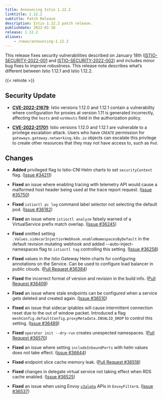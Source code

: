 ```yaml
---
title: Announcing Istio 1.12.2
linktitle: 1.12.2
subtitle: Patch Release
description: Istio 1.12.2 patch release.
publishdate: 2022-01-18
release: 1.12.2
aliases:
    - /news/announcing-1.12.2
---
```


This release fixes security vulnerabilities described on January 18th ([ISTIO-SECURITY-2022-001](/pt-br/news/security/istio-security-2022-001) and [ISTIO-SECURITY-2022-002](/pt-br/news/security/istio-security-2022-002)) and includes minor bug fixes to improve robustness. This release note describes what’s different between Istio 1.12.1 and Istio 1.12.2.

{{< relnote >}}

## Security Update

- __[CVE-2022-21679](https://cve.mitre.org/cgi-bin/cvename.cgi?name=CVE-2CVE-2022-21679i])__:
  Istio versions 1.12.0 and 1.12.1 contain a vulnerability where configuration for proxies at version 1.11 is generated incorrectly, affecting the `hosts` and `notHosts` field in the authorization policy.

- __[CVE-2022-21701](https://cve.mitre.org/cgi-bin/cvename.cgi?name=CVE-2CVE-2022-21679i])__:
  Istio versions 1.12.0 and 1.12.1 are vulnerable to a privilege escalation attack. Users who have `CREATE` permission for `gateways.gateway.networking.k8s.io` objects can escalate this privilege to create other resources that they may not have access to, such as `Pod`.

## Changes

- **Added** privileged flag to Istio-CNI Helm charts to set `securityContext` flag.
  ([Issue #34211](https://github.com/istio/istio/issues/34211))

- **Fixed** an issue where enabling tracing with telemetry API would cause a malformed host header being used at the trace report request.
  ([Issue #35750](https://github.com/istio/istio/issues/35750))

- **Fixed** `istioctl pc log` command label selector not selecting the default pod.
  ([Issue #36182](https://github.com/istio/istio/issues/36182))

- **Fixed** an issue where `istioctl analyze` falsely warned of a VirtualService prefix match overlap.
  ([Issue #36245](https://github.com/istio/istio/issues/36245))

- **Fixed** omitted setting `.Values.sidecarInjectiorWebhook.enableNamespacesByDefault` in the default revision
mutating webhook and added --auto-inject-namespaces flag to `istioctl tag` controlling this setting.
  ([Issue #36258](https://github.com/istio/istio/issues/36258))

- **Fixed** values in the Istio Gateway Helm charts for configuring annotations on the Service. Can be used to configure load balancer in public clouds.
  ([Pull Request #36384](https://github.com/istio/istio/pull/36384))

- **Fixed** the incorrect format of version and revision in the build info.
  ([Pull Request #36409](https://github.com/istio/istio/pull/36409))

- **Fixed** an issue where stale endpoints can be configured when a service gets deleted and created again.
  ([Issue #36510](https://github.com/istio/istio/issues/36510))

- **Fixed** an issue that sidecar iptables will cause intermittent connection reset due to the out of window packet.
Introduced a flag `meshConfig.defaultConfig.proxyMetadata.INVALID_DROP` to control this setting.
  ([Issue #36489](https://github.com/istio/istio/issues/36489))

- **Fixed** `operator init --dry-run` creates unexpected namespaces.
  ([Pull Request #36570](https://github.com/istio/istio/pull/36570))

- **Fixed** an issue where setting `includeInboundPorts` with helm values does not take effect.
  ([Issue #36644](https://github.com/istio/istio/issues/36644))

- **Fixed** endpoint slice cache memory leak.
  ([Pull Request #36518](https://github.com/istio/istio/pull/36518))

- **Fixed** changes in delegate virtual service not taking effect when RDS cache enabled.
  ([Issue #36525](https://github.com/istio/istio/issues/36525))

- **Fixed** an issue when using Envoy [`v3alpha`](https://www.envoyproxy.io/docs/envoy/latest/version_history/v1.20.0#incompatible-behavior-changes) APIs in `EnvoyFilter`s.
  ([Issue #36537](https://github.com/istio/istio/issues/36537))
